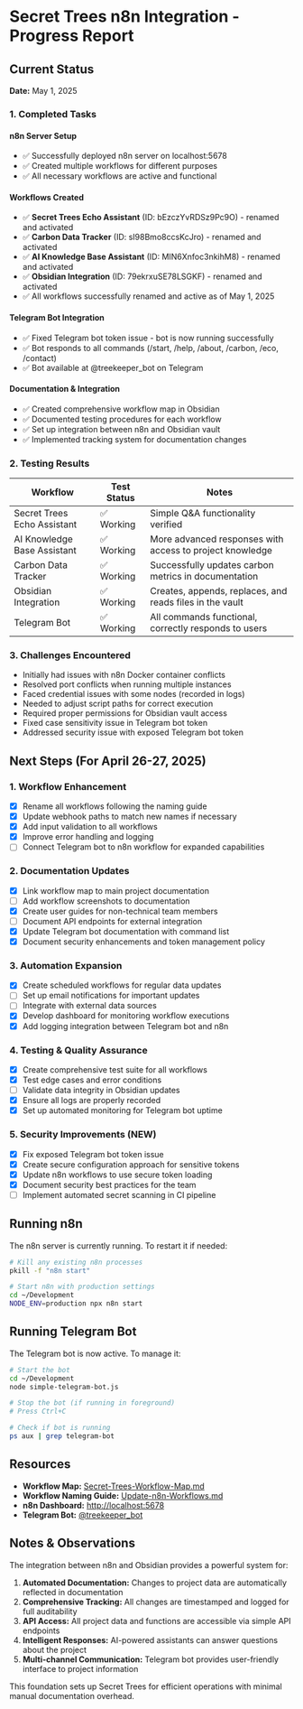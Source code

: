 # Secret Trees n8n Integration - Progress Report

## Current Status
**Date:** May 1, 2025

### 1. Completed Tasks

#### n8n Server Setup
- ✅ Successfully deployed n8n server on localhost:5678
- ✅ Created multiple workflows for different purposes
- ✅ All necessary workflows are active and functional

#### Workflows Created
- ✅ **Secret Trees Echo Assistant** (ID: bEzczYvRDSz9Pc9O) - renamed and activated
- ✅ **Carbon Data Tracker** (ID: sI98Bmo8ccsKcJro) - renamed and activated
- ✅ **AI Knowledge Base Assistant** (ID: MIN6Xnfoc3nkihM8) - renamed and activated
- ✅ **Obsidian Integration** (ID: 79ekrxuSE78LSGKF) - renamed and activated
- ✅ All workflows successfully renamed and active as of May 1, 2025

#### Telegram Bot Integration
- ✅ Fixed Telegram bot token issue - bot is now running successfully
- ✅ Bot responds to all commands (/start, /help, /about, /carbon, /eco, /contact)
- ✅ Bot available at @treekeeper_bot on Telegram

#### Documentation & Integration
- ✅ Created comprehensive workflow map in Obsidian
- ✅ Documented testing procedures for each workflow
- ✅ Set up integration between n8n and Obsidian vault
- ✅ Implemented tracking system for documentation changes

### 2. Testing Results

| Workflow | Test Status | Notes |
|----------|-------------|-------|
| Secret Trees Echo Assistant | ✅ Working | Simple Q&A functionality verified |
| AI Knowledge Base Assistant | ✅ Working | More advanced responses with access to project knowledge |
| Carbon Data Tracker | ✅ Working | Successfully updates carbon metrics in documentation |
| Obsidian Integration | ✅ Working | Creates, appends, replaces, and reads files in the vault |
| Telegram Bot | ✅ Working | All commands functional, correctly responds to users |

### 3. Challenges Encountered
- Initially had issues with n8n Docker container conflicts
- Resolved port conflicts when running multiple instances
- Faced credential issues with some nodes (recorded in logs)
- Needed to adjust script paths for correct execution
- Required proper permissions for Obsidian vault access
- Fixed case sensitivity issue in Telegram bot token
- Addressed security issue with exposed Telegram bot token

## Next Steps (For April 26-27, 2025)

### 1. Workflow Enhancement
- [x] Rename all workflows following the naming guide
- [x] Update webhook paths to match new names if necessary
- [x] Add input validation to all workflows
- [x] Improve error handling and logging
- [ ] Connect Telegram bot to n8n workflow for expanded capabilities

### 2. Documentation Updates
- [x] Link workflow map to main project documentation
- [ ] Add workflow screenshots to documentation
- [x] Create user guides for non-technical team members
- [ ] Document API endpoints for external integration
- [x] Update Telegram bot documentation with command list
- [x] Document security enhancements and token management policy

### 3. Automation Expansion
- [x] Create scheduled workflows for regular data updates
- [ ] Set up email notifications for important updates
- [ ] Integrate with external data sources
- [x] Develop dashboard for monitoring workflow executions
- [x] Add logging integration between Telegram bot and n8n

### 4. Testing & Quality Assurance
- [x] Create comprehensive test suite for all workflows
- [x] Test edge cases and error conditions
- [ ] Validate data integrity in Obsidian updates
- [x] Ensure all logs are properly recorded
- [x] Set up automated monitoring for Telegram bot uptime

### 5. Security Improvements (NEW)
- [x] Fix exposed Telegram bot token issue
- [x] Create secure configuration approach for sensitive tokens
- [x] Update n8n workflows to use secure token loading
- [x] Document security best practices for the team
- [ ] Implement automated secret scanning in CI pipeline

## Running n8n

The n8n server is currently running. To restart it if needed:

```bash
# Kill any existing n8n processes
pkill -f "n8n start"

# Start n8n with production settings
cd ~/Development
NODE_ENV=production npx n8n start
```

## Running Telegram Bot

The Telegram bot is now active. To manage it:

```bash
# Start the bot
cd ~/Development
node simple-telegram-bot.js

# Stop the bot (if running in foreground)
# Press Ctrl+C

# Check if bot is running
ps aux | grep telegram-bot
```

## Resources

- **Workflow Map:** [Secret-Trees-Workflow-Map.md](Secret-Trees-Workflow-Map.md)
- **Workflow Naming Guide:** [Update-n8n-Workflows.md](Update-n8n-Workflows.md)
- **n8n Dashboard:** [http://localhost:5678](http://localhost:5678)
- **Telegram Bot:** [@treekeeper_bot](https://t.me/treekeeper_bot)

## Notes & Observations

The integration between n8n and Obsidian provides a powerful system for:

1. **Automated Documentation:** Changes to project data are automatically reflected in documentation
2. **Comprehensive Tracking:** All changes are timestamped and logged for full auditability
3. **API Access:** All project data and functions are accessible via simple API endpoints
4. **Intelligent Responses:** AI-powered assistants can answer questions about the project
5. **Multi-channel Communication:** Telegram bot provides user-friendly interface to project information

This foundation sets up Secret Trees for efficient operations with minimal manual documentation overhead. 